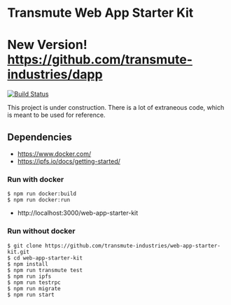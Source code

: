 # Transmute Web App Starter Kit

# New Version! https://github.com/transmute-industries/dapp

[![Build Status](https://travis-ci.org/transmute-industries/web-app-starter-kit.svg?branch=master)](https://travis-ci.org/transmute-industries/web-app-starter-kit)

This project is under construction. 
There is a lot of extraneous code, which is meant to be used for reference. 


## Dependencies

- https://www.docker.com/
- https://ipfs.io/docs/getting-started/


### Run with docker

```
$ npm run docker:build
$ npm run docker:run
```

- http://localhost:3000/web-app-starter-kit


### Run without docker
```
$ git clone https://github.com/transmute-industries/web-app-starter-kit.git
$ cd web-app-starter-kit
$ npm install
$ npm run transmute test
$ npm run ipfs
$ npm run testrpc
$ npm run migrate
$ npm run start
```